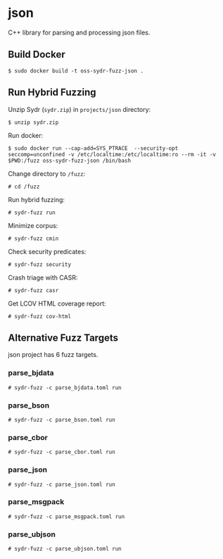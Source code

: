 # json 

C++ library for parsing and processing json files.

## Build Docker

    $ sudo docker build -t oss-sydr-fuzz-json .

## Run Hybrid Fuzzing

Unzip Sydr (`sydr.zip`) in `projects/json` directory:

    $ unzip sydr.zip

Run docker:

    $ sudo docker run --cap-add=SYS_PTRACE  --security-opt seccomp=unconfined -v /etc/localtime:/etc/localtime:ro --rm -it -v $PWD:/fuzz oss-sydr-fuzz-json /bin/bash

Change directory to `/fuzz`:

    # cd /fuzz

Run hybrid fuzzing:

    # sydr-fuzz run

Minimize corpus:

    # sydr-fuzz cmin

Check security predicates:

    # sydr-fuzz security

Crash triage with CASR:

    # sydr-fuzz casr

Get LCOV HTML coverage report:

    # sydr-fuzz cov-html

## Alternative Fuzz Targets

json project has 6 fuzz targets.

### parse_bjdata

    # sydr-fuzz -c parse_bjdata.toml run

### parse_bson

    # sydr-fuzz -c parse_bson.toml run

### parse_cbor

    # sydr-fuzz -c parse_cbor.toml run

### parse_json

    # sydr-fuzz -c parse_json.toml run

### parse_msgpack

    # sydr-fuzz -c parse_msgpack.toml run

### parse_ubjson

    # sydr-fuzz -c parse_ubjson.toml run
